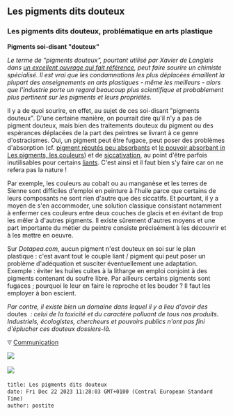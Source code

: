## Les pigments dits douteux
### Les pigments dits douteux, problématique en arts plastique
 **Pigments soi-disant "douteux"**

_Le terme de "pigments douteux", pourtant utilisé par Xavier de Langlais dans [un excellent ouvrage qui fait référence](livres.html#langlais), peut faire sourire un chimiste spécialisé. Il est vrai que les condamnations les plus déplacées émaillent la plupart des enseignements en arts plastiques - même les meilleurs - alors que l'industrie porte un regard beaucoup plus scientifique et probablement plus pertinent sur les pigments et leurs propriétés._

Il y a de quoi sourire, en effet, au sujet de ces soi-disant "pigments douteux". D'une certaine manière, on pourrait dire qu'il n'y a pas de pigment douteux, mais bien des traitements douteux du pigment ou des espérances déplacées de la part des peintres se livrant à ce genre d'ostracismes. Oui, un pigment peut être fugace, peut poser des problèmes d'absorption (cf. [pigment réputés peu absorbants](mauvaiseabsorp.html) et [le pouvoir absorbant _in_ Les pigments, les couleurs](pigments.html#pouvoirdabsorption)) et de [siccativation](s.html), au point d'être parfois inutilisables pour certains [liants](liants.html). C'est ainsi et il faut bien s'y faire car on ne refera pas la nature !

Par exemple, les couleurs au cobalt ou au manganèse et les terres de Sienne sont difficiles d'emploi en peinture à l'huile parce que certains de leurs composants ne sont rien d'autre que des siccatifs. Et pourtant, il y a moyen de s'en accommoder, une solution classique consistant notamment à enfermer ces couleurs entre deux couches de glacis et en évitant de trop les mêler à d'autres pigments. Il existe sûrement d'autres moyens et une part importante du métier du peintre consiste précisément à les découvrir et à les mettre en oeuvre.

Sur _Dotapea.com_, aucun pigment n'est douteux en soi sur le plan plastique : c'est avant tout le couple liant / pigment qui peut poser un problème d'adéquation et susciter éventuellement une adaptation. Exemple : éviter les huiles cuites à la litharge en emploi conjoint à des pigments contenant du soufre libre. Par ailleurs certains pigments sont fugaces ; pourquoi le leur en faire le reproche et les bouder ? Il faut les employer à bon escient.

_Par contre, il existe bien un domaine dans lequel il y a lieu d'avoir des_ doutes  _: celui de la toxicité et du caractère polluant de tous nos produits. Industriels, écologistes, chercheurs et pouvoirs publics n'ont pas fini d'éplucher ces douteux dossiers-là._



![](images/flechebas.gif) [Communication](http://www.artrealite.com/annonceurs.htm) 

[![](https://cbonvin.fr/sites/regie.artrealite.com/visuels/campagne1.png)](index-2.html#20131014)

![](https://cbonvin.fr/sites/regie.artrealite.com/visuels/campagne2.png)
```
title: Les pigments dits douteux
date: Fri Dec 22 2023 11:28:03 GMT+0100 (Central European Standard Time)
author: postite
```
